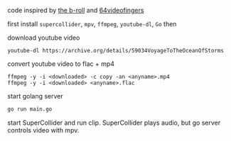 code inspired by [the b-roll](https://www.youtube.com/user/sideband77/videos) and [64videofingers](https://github.com/monome-community/collected/tree/master/64videofingers)

first install `supercollider`, `mpv`, `ffmpeg`, `youtube-dl`, `Go` then

download youtube video

```
youtube-dl https://archive.org/details/59034VoyageToTheOceanOfStorms
```

convert youtube video to flac + mp4

```
ffmpeg -y -i <downloaded> -c copy -an <anyname>.mp4
ffmpeg -y -i <downloaded> <anyname>.flac
```

start golang server

```bash
go run main.go
```

start SuperCollider and run clip. SuperCollider plays audio, but go server controls video with mpv.

